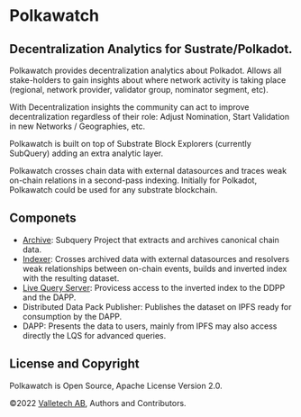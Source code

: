 # Polkawatch

## Decentralization Analytics for Sustrate/Polkadot.

Polkawatch provides decentralization analytics about Polkadot. Allows all stake-holders to gain insights about where network activity is taking place (regional, network provider, validator group, nominator segment, etc).

With Decentralization insights the community can act to improve decentralization regardless of their role: Adjust Nomination, Start Validation in new Networks / Geographies, etc.

Polkawatch is built on top of Substrate Block Explorers (currently SubQuery) adding an extra analytic layer.

Polkawatch crosses chain data with external datasources and traces weak on-chain relations in a second-pass indexing. Initially for Polkadot, Polkawatch could be used for any substrate blockchain.

## Componets

- [Archive](./packages/archive/Readme.md): Subquery Project that extracts and archives canonical chain data.
- [Indexer](./packages/indexer/Readme.md): Crosses archived data with external datasources and resolvers weak relationships between on-chain events, builds and inverted index with the resulting dataset.
- [Live Query Server](./packages/lqs/Readme.md): Provicess access to the inverted index to the DDPP and the DAPP.
- Distributed Data Pack Publisher: Publishes the dataset on IPFS ready for consumption by the DAPP.
- DAPP: Presents the data to users, mainly from IPFS may also access directly the LQS for advanced queries.

## License and Copyright

Polkawatch is Open Source, Apache License Version 2.0. 

©2022 [Valletech AB](https://valletech.eu), Authors and Contributors.
